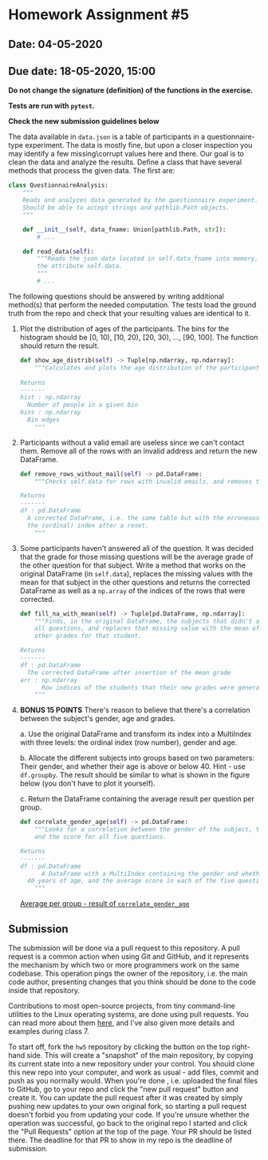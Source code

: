 # Homework Assignment #5

## Date: 04-05-2020
## Due date: 18-05-2020, 15:00

**Do not change the signature (definition) of the functions in the exercise.**

**Tests are run with `pytest`.**

**Check the new submission guidelines below**

The data available in `data.json` is a table of participants in a questionnaire-type experiment. The data is mostly fine, but upon a closer inspection you may identify a few missing\corrupt values here and there. Our goal is to clean the data and analyze the results. Define a class that have several methods that process the given data. The first are:

```python
class QuestionnaireAnalysis:
    """
    Reads and analyzes data generated by the questionnaire experiment.
    Should be able to accept strings and pathlib.Path objects.
    """

    def __init__(self, data_fname: Union[pathlib.Path, str]):
        # ...

    def read_data(self):
        """Reads the json data located in self.data_fname into memory, to
        the attribute self.data.
        """
        # ...
```

The following questions should be answered by writing additional method(s) that perform the needed computation. The tests load the ground truth from the repo and check that your resulting values are identical to it.

1. Plot the distribution of ages of the participants. The bins for the histogram should be [0, 10), [10, 20), [20, 30), ..., [90, 100]. The function should return the result.

    ```python
    def show_age_distrib(self) -> Tuple[np.ndarray, np.ndarray]:
        """Calculates and plots the age distribution of the participants.
        
	Returns
	-------
	hist : np.ndarray
	  Number of people in a given bin
	bins : np.ndarray
	  Bin edges
        """
    ```

2. Participants without a valid email are useless since we can't contact them. Remove all of the rows with an invalid address and return the new DataFrame.

    ```python
    def remove_rows_without_mail(self) -> pd.DataFrame:
        """Checks self.data for rows with invalid emails, and removes them.

	Returns
	-------
	df : pd.DataFrame
	  A corrected DataFrame, i.e. the same table but with the erroneous rows removed and
	  the (ordinal) index after a reset.
        """
    ```

3. Some participants haven't answered all of the question. It was decided that the grade for those missing questions will be the average grade of the other question for that subject. Write a method that works on the original DataFrame (in `self.data`), replaces the missing values with the mean for that subject in the other questions and returns the corrected DataFrame as well as a `np.array` of the indices of the rows that were corrected.

    ```python
    def fill_na_with_mean(self) -> Tuple[pd.DataFrame, np.ndarray]:
        """Finds, in the original DataFrame, the subjects that didn't answer
        all questions, and replaces that missing value with the mean of the
        other grades for that student. 
	
	Returns
	-------
	df : pd.DataFrame
	  The corrected DataFrame after insertion of the mean grade
	arr : np.ndarray
          Row indices of the students that their new grades were generated
        """
    ```

4. **BONUS 15 POINTS** There's reason to believe that there's a correlation between the subject's gender, age and grades.

    a. Use the original DataFrame and transform its index into a MultiIndex with three levels: the ordinal index (row number), gender and age.

    b. Allocate the different subjects into groups based on two parameters: Their gender, and whether their age is above or below 40. Hint - use `df.groupby`. The result should be similar to what is shown in the figure below (you don't have to plot it yourself).

    c. Return the DataFrame containing the average result per question per group.

    ```python
    def correlate_gender_age(self) -> pd.DataFrame:
        """Looks for a correlation between the gender of the subject, their age
        and the score for all five questions.
	
	Returns
	-------
	df : pd.DataFrame
          A DataFrame with a MultiIndex containing the gender and whether the subject is above
	  40 years of age, and the average score in each of the five questions.
        """
    ```

    [Average per group - result of `correlate_gender_age`](avg_per_group.png)


## Submission

The submission will be done via a pull request to this repository. A pull request is a common action when using Git and GitHub, and it represents the mechanism by which two or more programmers work on the same codebase. This operation pings the owner of the repository, i.e. the main code author, presenting changes that you think should be done to the code inside that repository.

Contributions to most open-source projects, from tiny command-line utilities to the Linux operating systems, are done using pull requests. You can read more about them [here](https://help.github.com/en/articles/about-pull-requests), and I've also given more details and examples during class 7.

To start off, fork the `hw5` repository by clicking the button on the top right-hand side. This will create a "snapshot" of the main repository, by copying its current state into a new repository under your control. You should clone this new repo into your computer, and work as usual - add files, commit and push as you normally would. When you're done , i.e. uploaded the final files to GitHub, go to your repo and click the "new pull request" button and create it. You can update the pull request after it was created by simply pushing new updates to your own original fork, so starting a pull request doesn't forbid you from updating your code. If you're unsure whether the operation was successful, go back to the original repo I started and click the "Pull Requests" option at the top of the page. Your PR should be listed there. The deadline for that PR to show in my repo is the deadline of submission.
